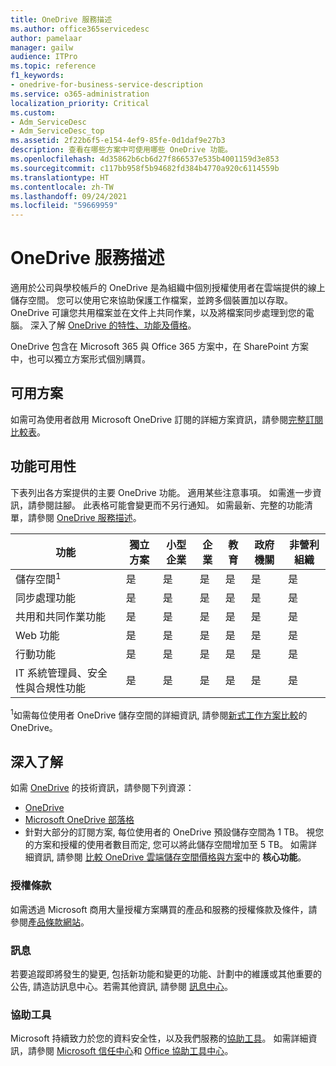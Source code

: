 ```yaml
---
title: OneDrive 服務描述
ms.author: office365servicedesc
author: pamelaar
manager: gailw
audience: ITPro
ms.topic: reference
f1_keywords:
- onedrive-for-business-service-description
ms.service: o365-administration
localization_priority: Critical
ms.custom:
- Adm_ServiceDesc
- Adm_ServiceDesc_top
ms.assetid: 2f22b6f5-e154-4ef9-85fe-0d1daf9e27b3
description: 查看在哪些方案中可使用哪些 OneDrive 功能。
ms.openlocfilehash: 4d35862b6cb6d27f866537e535b4001159d3e853
ms.sourcegitcommit: c117bb958f5b94682fd384b4770a920c6114559b
ms.translationtype: HT
ms.contentlocale: zh-TW
ms.lasthandoff: 09/24/2021
ms.locfileid: "59669959"
---
```

# <a name="onedrive-service-description"></a>OneDrive 服務描述

適用於公司與學校帳戶的 OneDrive 是為組織中個別授權使用者在雲端提供的線上儲存空間。 您可以使用它來協助保護工作檔案，並跨多個裝置加以存取。 OneDrive 可讓您共用檔案並在文件上共同作業，以及將檔案同步處理到您的電腦。 深入了解 [OneDrive 的特性、功能及價格](https://www.microsoft.com/microsoft-365/onedrive/onedrive-for-business)。

OneDrive 包含在 Microsoft 365 與 Office 365 方案中，在 SharePoint 方案中，也可以獨立方案形式個別購買。

## <a name="available-plans"></a>可用方案

如需可為使用者啟用 Microsoft OneDrive 訂閱的詳細方案資訊，請參閱[完整訂閱比較表](https://go.microsoft.com/fwlink/?linkid=2139145)。

## <a name="feature-availability"></a>功能可用性

下表列出各方案提供的主要 OneDrive 功能。 適用某些注意事項。 如需進一步資訊，請參閱註腳。 此表格可能會變更而不另行通知。 如需最新、完整的功能清單，請參閱 [OneDrive 服務描述](/office365/servicedescriptions/onedrive-for-business-service-description)。

| 功能 | 獨立方案 | 小型企業 | 企業 | 教育 | 政府機關 | 非營利組織  |
|---------|-------------------|----------------|------------|-----------|------------|-------------|
| 儲存空間<sup>1</sup> | 是 | 是 | 是 | 是 | 是 | 是 |
| 同步處理功能 | 是 | 是 | 是 | 是 | 是 | 是 |
| 共用和共同作業功能 | 是 | 是 | 是 | 是 | 是 | 是 |
| Web 功能 | 是 | 是 | 是 | 是 | 是 | 是 |
| 行動功能 | 是 | 是 | 是 | 是 | 是 | 是 |
| IT 系統管理員、安全性與合規性功能 | 是 | 是 | 是 | 是 | 是 | 是 |

<sup>1</sup>如需每位使用者 OneDrive 儲存空間的詳細資訊, 請參閱[新式工作方案比較](https://go.microsoft.com/fwlink/?linkid=2139145)的 OneDrive。

## <a name="learn-more"></a>深入了解

如需 [OneDrive](https://www.microsoft.com/microsoft-365/onedrive/onedrive-for-business) 的技術資訊，請參閱下列資源：

- [OneDrive](/onedrive/onedrive)
- [Microsoft OneDrive 部落格](https://techcommunity.microsoft.com/t5/microsoft-onedrive-blog/bg-p/OneDriveBlog)
- 針對大部分的訂閱方案, 每位使用者的 OneDrive 預設儲存空間為 1 TB。 視您的方案和授權的使用者數目而定, 您可以將此儲存空間增加至 5 TB。 如需詳細資訊, 請參閱 [比較 OneDrive 雲端儲存空間價格與方案](https://www.microsoft.com/microsoft-365/onedrive/compare-onedrive-plans?activetab=tab:primaryr2)中的 **核心功能**。

### <a name="licensing-terms"></a>授權條款

如需透過 Microsoft 商用大量授權方案購買的產品和服務的授權條款及條件，請參閱[產品條款網站](https://www.microsoft.com/licensing/terms/)。

### <a name="messaging"></a>訊息

若要追蹤即將發生的變更, 包括新功能和變更的功能、計劃中的維護或其他重要的公告, 請造訪訊息中心。若需其他資訊, 請參閱 [訊息中心](/microsoft-365/admin/manage/message-center)。

### <a name="accessibility"></a>協助工具

Microsoft 持續致力於您的資料安全性，以及我們服務的[協助工具](https://www.microsoft.com/trust-center/compliance/accessibility)。 如需詳細資訊，請參閱 [Microsoft 信任中心](https://www.microsoft.com/trust-center)和 [Office 協助工具中心](https://support.microsoft.com/office/office-accessibility-center-resources-for-people-with-disabilities-ecab0fcf-d143-4fe8-a2ff-6cd596bddc6d)。
